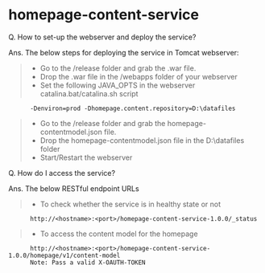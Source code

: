 # homepage-content-service

Q. How to set-up the webserver and deploy the service?

Ans. The below steps for deploying the service in Tomcat webserver:
> - Go to the /release folder and grab the .war file. 
> - Drop the .war file in the /webapps folder of your webserver
> - Set the following JAVA_OPTS in the webserver catalina.bat/catalina.sh script
     
          -Denviron=prod -Dhomepage.content.repository=D:\datafiles
     
> - Go to the /release folder and grab the homepage-contentmodel.json file. 
> - Drop the homepage-contentmodel.json file in the D:\datafiles folder
> - Start/Restart the webserver

Q. How do I access the service?

Ans. The below RESTful endpoint URLs
> - To check whether the service is in healthy state or not
     
          http://<hostname>:<port>/homepage-content-service-1.0.0/_status

> - To access the content model for the homepage
     
          http://<hostname>:<port>/homepage-content-service-1.0.0/homepage/v1/content-model
          Note: Pass a valid X-OAUTH-TOKEN
